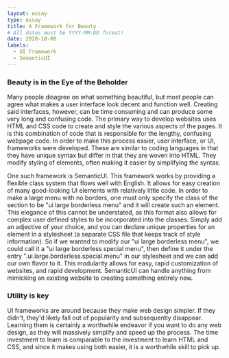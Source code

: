 ```yaml
---
layout: essay
type: essay
title: A Framework for Beauty 
# All dates must be YYYY-MM-DD format!
date: 2020-10-08
labels:
  - UI Framework
  - SemanticUI
---
```


### Beauty is in the Eye of the Beholder

Many people disagree on what something beautiful, but most people can agree what makes a user interface look decent and function well. Creating said interfaces, however, can be time consuming and can produce some very long and confusing code. The primary way to develop websites uses HTML and CSS code to create and style the various aspects of the pages. It is this combination of code that is responsible for the lengthy, confusing webpage code. In order to make this process easier, user interface, or UI, frameworks were developed. These are similar to coding languages in that they have unique syntax but differ in that they are woven into HTML. They modify styling of elements, often making it easier by simplifying the syntax.

One such framework is SemanticUI. This framework works by providing a flexible class system that flows well with English. It allows for easy creation of many good-looking UI elements with relatively little code. In order to make a large menu with no borders, one must only specify the class of the section to be "ui large borderless menu" and it will create such an element. This elegance of this cannot be understated, as this format also allows for complex user defined styles to be incorporated into the classes. Simply add an adjective of your choice, and you can declare unique properties for an element in a stylesheet (a separate CSS file that keeps track of style information). So if we wanted to modify our "ui large borderless menu", we could call it a "ui large borderless special menu", then define it under the entry ".ui.large.borderless.special.menu" in our stylesheet and we can add our own flavor to it. This modularity allows for easy, rapid customization of websites, and rapid development. SemanticUI can handle anything from mimicking an existing website to creating something entirely new.

### Utility is key

UI frameworks are around because they make web design simpler. If they didn't, they'd likely fall out of popularity and subsequently disappear. Learning them is certainly a worthwhile endeavor if you want to do any web design, as they will massively simplify and speed up the process. The time investment to learn is comparable to the investment to learn HTML and CSS, and since it makes using both easier, it is a worthwhile skill to pick up.
